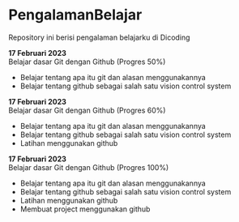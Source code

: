 # PengalamanBelajar
Repository ini berisi pengalaman belajarku di Dicoding

**17 Februari 2023** </br>
Belajar dasar Git dengan Github (Progres 50%)
  * Belajar tentang apa itu git dan alasan menggunakannya
  * Belajar tentang github sebagai salah satu vision control system

**17 Februari 2023** </br>
Belajar dasar Git dengan Github (Progres 60%)
  * Belajar tentang apa itu git dan alasan menggunakannya
  * Belajar tentang github sebagai salah satu vision control system
  * Latihan menggunakan github
  
**17 Februari 2023** </br>
Belajar dasar Git dengan Github (Progres 100%)
  * Belajar tentang apa itu git dan alasan menggunakannya
  * Belajar tentang github sebagai salah satu vision control system
  * Latihan menggunakan github
  * Membuat project menggunakan github
